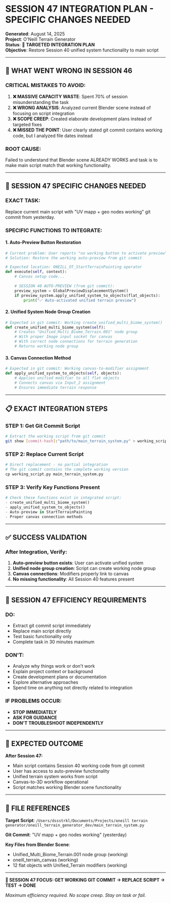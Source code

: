 # SESSION 47 INTEGRATION PLAN - SPECIFIC CHANGES NEEDED
**Generated**: August 14, 2025  
**Project**: O'Neill Terrain Generator  
**Status**: 🎯 **TARGETED INTEGRATION PLAN**  
**Objective**: Restore Session 40 unified system functionality to main script

---

## 🚨 **WHAT WENT WRONG IN SESSION 46**

### **CRITICAL MISTAKES TO AVOID:**
1. **❌ MASSIVE CAPACITY WASTE**: Spent 70% of session misunderstanding the task
2. **❌ WRONG ANALYSIS**: Analyzed current Blender scene instead of focusing on script integration
3. **❌ SCOPE CREEP**: Created elaborate development plans instead of targeted fixes
4. **❌ MISSED THE POINT**: User clearly stated git commit contains working code, but I analyzed file dates instead

### **ROOT CAUSE**: 
Failed to understand that Blender scene ALREADY WORKS and task is to make main script match that working functionality.

---

## 🎯 **SESSION 47 SPECIFIC CHANGES NEEDED**

### **EXACT TASK**: 
Replace current main script with "UV mapp + geo nodes working" git commit from yesterday.

### **SPECIFIC FUNCTIONS TO INTEGRATE:**

#### **1. Auto-Preview Button Restoration**
```python
# Current problem: User reports "no working button to activate preview"
# Solution: Restore the working auto-preview from git commit

# Expected location: ONEILL_OT_StartTerrainPainting operator
def execute(self, context):
    # Canvas setup code...
    
    # SESSION 40 AUTO-PREVIEW (from git commit):
    preview_system = GlobalPreviewDisplacementSystem()
    if preview_system.apply_unified_system_to_objects(flat_objects):
        print("✅ Auto-activated unified terrain preview")
```

#### **2. Unified System Node Group Creation**
```python
# Expected in git commit: Working create_unified_multi_biome_system()
def create_unified_multi_biome_system(self):
    # Creates "Unified_Multi_Biome_Terrain.001" node group
    # With proper Image input socket for canvas
    # With correct node connections for terrain generation
    # Returns working node group
```

#### **3. Canvas Connection Method**
```python
# Expected in git commit: Working canvas-to-modifier assignment
def apply_unified_system_to_objects(self, objects):
    # Applies unified modifier to all flat objects
    # Connects canvas via Input_2 assignment
    # Ensures immediate terrain response
```

---

## 📋 **EXACT INTEGRATION STEPS**

### **STEP 1: Get Git Commit Script**
```bash
# Extract the working script from git commit
git show [commit-hash]:"path/to/main_terrain_system.py" > working_script.py
```

### **STEP 2: Replace Current Script**
```python
# Direct replacement - no partial integration
# The git commit contains the complete working version
cp working_script.py main_terrain_system.py
```

### **STEP 3: Verify Key Functions Present**
```python
# Check these functions exist in integrated script:
- create_unified_multi_biome_system()
- apply_unified_system_to_objects() 
- Auto-preview in StartTerrainPainting
- Proper canvas connection methods
```

---

## ✅ **SUCCESS VALIDATION**

### **After Integration, Verify:**
1. **Auto-preview button exists**: User can activate unified system
2. **Unified node group creation**: Script can create working node group
3. **Canvas connections**: Modifiers properly link to canvas
4. **No missing functionality**: All Session 40 features present

---

## 🚨 **SESSION 47 EFFICIENCY REQUIREMENTS**

### **DO:**
- Extract git commit script immediately
- Replace main script directly
- Test basic functionality only
- Complete task in 30 minutes maximum

### **DON'T:**
- Analyze why things work or don't work
- Explain project context or background
- Create development plans or documentation
- Explore alternative approaches
- Spend time on anything not directly related to integration

### **IF PROBLEMS OCCUR:**
- **STOP IMMEDIATELY**
- **ASK FOR GUIDANCE** 
- **DON'T TROUBLESHOOT INDEPENDENTLY**

---

## 🎯 **EXPECTED OUTCOME**

**After Session 47:**
- Main script contains Session 40 working code from git commit
- User has access to auto-preview functionality
- Unified terrain system works from script
- Canvas-to-3D workflow operational
- Script matches working Blender scene functionality

---

## 📁 **FILE REFERENCES**

**Target Script**: `/Users/dssstrkl/Documents/Projects/oneill terrain generator/oneill_terrain_generator_dev/main_terrain_system.py`

**Git Commit**: "UV mapp + geo nodes working" (yesterday)

**Key Files from Blender Scene**: 
- Unified_Multi_Biome_Terrain.001 node group (working)
- oneill_terrain_canvas (working)
- 12 flat objects with Unified_Terrain modifiers (working)

---

**🎯 SESSION 47 FOCUS: GET WORKING GIT COMMIT → REPLACE SCRIPT → TEST → DONE**

*Maximum efficiency required. No scope creep. Stay on task or fail.*
